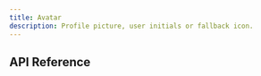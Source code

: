 ```yaml
---
title: Avatar
description: Profile picture, user initials or fallback icon.
---
```


## API Reference
